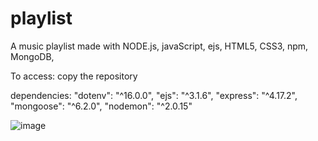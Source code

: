 # playlist

A music playlist made with NODE.js, javaScript, ejs, HTML5, CSS3, npm, MongoDB,

To access: copy the repository

dependencies:
     "dotenv": "^16.0.0",
     "ejs": "^3.1.6",
     "express": "^4.17.2",
     "mongoose": "^6.2.0",
     "nodemon": "^2.0.15"

![image](https://user-images.githubusercontent.com/41988297/152482987-3273c0a8-bb35-4529-b93f-41ac2d0df098.png)
